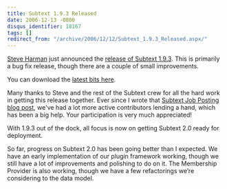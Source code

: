 ```yaml
---
title: Subtext 1.9.3 Released
date: 2006-12-13 -0800
disqus_identifier: 18167
tags: []
redirect_from: "/archive/2006/12/12/Subtext_1.9.3_Released.aspx/"
---
```


[Steve Harman](http://stevenharman.net/blog/ "Steve Harman's Blog") just
announced the [release of Subtext
1.9.3](http://stevenharman.net/blog/archive/2006/12/14/Subtext_1.9.3_quotRepair_Jobquot_Edition_Released.aspx "Subtext 1.9.3 Released").
This is primarily a bug fix release, though there are a couple of small
improvements.

You can download the [latest bits
here](https://sourceforge.net/project/showfiles.php?group_id=137896&package_id=181920&release_id=470900 "The Latest Subtext Release").

Many thanks to Steve and the rest of the Subtext crew for all the hard
work in getting this release together. Ever since I wrote that [Subtext
Job Posting blog
post](https://haacked.com/archive/2006/11/03/Seriously_Cool_Jobs_Available.aspx "Seriously Cool Jobs Available"),
we've had a lot more active contributors lending a hand, which has been
a big help. Your participation is very much appreciated!

With 1.9.3 out of the dock, all focus is now on getting Subtext 2.0
ready for deployment.

So far, progress on Subtext 2.0 has been going better than I
expected. We have an early implementation of our plugin framework
working, though we still have a lot of improvements and polishing to do
on it. The Membership Provider is also working, though we have a few
refactorings we’re considering to the data model.

